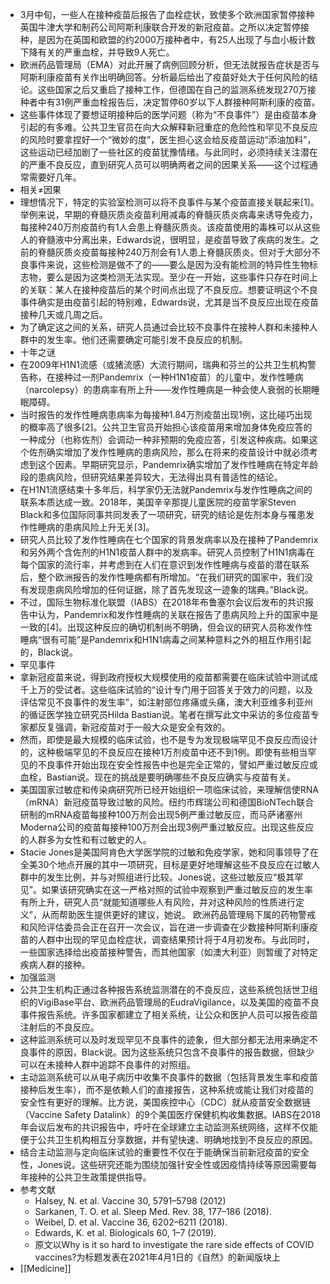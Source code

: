 - 3月中旬，一些人在接种疫苗后报告了血栓症状，致使多个欧洲国家暂停接种英国牛津大学和制药公司阿斯利康联合开发的新冠疫苗。之所以决定暂停接种，是因为在英国和欧盟的约2000万接种者中，有25人出现了与血小板计数下降有关的严重血栓，并导致9人死亡。
- 欧洲药品管理局（EMA）对此开展了病例回顾分析，但无法就报告症状是否与阿斯利康疫苗有关作出明确回答。分析最后给出了疫苗好处大于任何风险的结论。这些国家之后又重启了接种工作，但德国在自己的监测系统发现270万接种者中有31例严重血栓报告后，决定暂停60岁以下人群接种阿斯利康的疫苗。
- 这些事件体现了要想证明接种后的医学问题（称为“不良事件”）是由疫苗本身引起的有多难。公共卫生官员在向大众解释新冠重症的危险性和罕见不良反应的风险时要拿捏好一个“微妙的度”，医生担心这会给反疫苗运动“添油加料”，这些运动已经加剧了一些社区的疫苗犹豫情绪。与此同时，必须持续关注潜在的严重不良反应，直到研究人员可以明确两者之间的因果关系——这个过程通常需要好几年。
- 相关≠因果
- 理想情况下，特定的实验室检测可以将不良事件与某个疫苗直接关联起来[1]。举例来说，早期的脊髓灰质炎疫苗利用减毒的脊髓灰质炎病毒来诱导免疫力，每接种240万剂疫苗约有1人会患上脊髓灰质炎。该疫苗使用的毒株可以从这些人的脊髓液中分离出来，Edwards说，很明显，是疫苗导致了疾病的发生。之前的脊髓灰质炎疫苗每接种240万剂会有1人患上脊髓灰质炎。但对于大部分不良事件来说，这些检测是做不了的——要么是因为没有能检测的特异性生物标志物，要么是因为这类检测无法实现。至少在一开始，这些事件只存在时间上的关联：某人在接种疫苗后的某个时间点出现了不良反应。想要证明这个不良事件确实是由疫苗引起的特别难，Edwards说，尤其是当不良反应出现在疫苗接种几天或几周之后。
- 为了确定这之间的关系，研究人员通过会比较不良事件在接种人群和未接种人群中的发生率。他们还需要确定可能引发不良反应的机制。
- 十年之谜
- 在2009年H1N1流感（或猪流感）大流行期间，瑞典和芬兰的公共卫生机构警告称，在接种过一剂Pandemrix（一种H1N1疫苗）的儿童中，发作性睡病（narcolepsy）的患病率有所上升——发作性睡病是一种会使人衰弱的长期睡眠障碍。
- 当时报告的发作性睡病患病率为每接种1.84万剂疫苗出现1例，这比碰巧出现的概率高了很多[2]。公共卫生官员开始担心该疫苗用来增加身体免疫应答的一种成分（也称佐剂）会调动一种非预期的免疫应答，引发这种疾病。如果这个佐剂确实增加了发作性睡病的患病风险，那么在将来的疫苗设计中就必须考虑到这个因素。早期研究显示，Pandemrix确实增加了发作性睡病在特定年龄段的患病风险，但研究结果差异较大，无法得出具有普适性的结论。
- 在H1N1流感结束十多年后，科学家仍无法就Pandemrix与发作性睡病之间的联系本质达成一致。2018年，美国辛辛那提儿童医院的疫苗学家Steven Black和多位国际同事共同发表了一项研究，研究的结论是佐剂本身与罹患发作性睡病的患病风险上升无关[3]。
- 研究人员比较了发作性睡病在七个国家的背景发病率以及在接种了Pandemrix和另外两个含佐剂的H1N1疫苗人群中的发病率。研究人员控制了H1N1病毒在每个国家的流行率，并考虑到在人们在意识到发作性睡病与疫苗的潜在联系后，整个欧洲报告的发作性睡病都有所增加。“在我们研究的国家中，我们没有发现患病风险增加的任何证据，除了首先发现这一迹象的瑞典。”Black说。
- 不过，国际生物标准化联盟（IABS）在2018年布鲁塞尔会议后发布的共识报告中认为，Pandemrix和发作性睡病的关联在报告了患病风险上升的国家中是一致的[4]。出现这种反应的确切机制尚不明确，但会议的研究人员称发作性睡病“很有可能”是Pandemrix和H1N1病毒之间某种意料之外的相互作用引起的，Black说。
- 罕见事件
- 拿新冠疫苗来说，得到政府授权大规模使用的疫苗都需要在临床试验中测试成千上万的受试者。这些临床试验的“设计专门用于回答关于效力的问题，以及评估常见不良事件的发生率”，如注射部位疼痛或头痛，澳大利亚维多利亚州的循证医学独立研究员Hilda Bastian说。笔者在撰写此文中采访的多位疫苗专家都反复强调，新冠疫苗对于一般大众是安全有效的。
- 然而，即使是最大规模的临床试验，也不是专为发现极端罕见不良反应而设计的，这种极端罕见的不良反应在接种1万剂疫苗中还不到1例。即使有些相当罕见的不良事件开始出现在安全性报告中也是完全正常的，譬如严重过敏反应或血栓，Bastian说。现在的挑战是要明确哪些不良反应确实与疫苗有关。
- 美国国家过敏症和传染病研究所已经开始组织一项临床试验，来理解信使RNA（mRNA）新冠疫苗导致过敏的风险。纽约市辉瑞公司和德国BioNTech联合研制的mRNA疫苗每接种100万剂会出现5例严重过敏反应，而马萨诸塞州Moderna公司的疫苗每接种100万剂会出现3例严重过敏反应。出现这些反应的人群多为女性和有过敏史的人。
- Stacie Jones是美国阿肯色大学医学院的过敏和免疫学家，她和同事领导了在全美30个地点开展的其中一项研究，目标是更好地理解这些不良反应在过敏人群中的发生比例，并与对照组进行比较。Jones说，这些过敏反应“极其罕见”。如果该研究确实在这一严格对照的试验中观察到严重过敏反应的发生率有所上升，研究人员“就能知道哪些人有风险，并对这种风险的性质进行定义”，从而帮助医生提供更好的建议，她说。
  欧洲药品管理局下属的药物警戒和风险评估委员会正在召开一次会议，旨在进一步调查在少数接种阿斯利康疫苗的人群中出现的罕见血栓症状，调查结果预计将于4月初发布。与此同时，一些国家选择给出疫苗接种警告，而其他国家（如澳大利亚）则暂缓了对特定疾病人群的接种。
- 加强监测
- 公共卫生机构正通过各种报告系统监测潜在的不良反应，这些系统包括世卫组织的VigiBase平台、欧洲药品管理局的EudraVigilance，以及美国的疫苗不良事件报告系统。许多国家都建立了相关系统，让公众和医护人员可以报告疫苗注射后的不良反应。
- 这种监测系统可以及时发现罕见不良事件的迹象，但大部分都无法用来确定不良事件的原因，Black说。因为这些系统只包含不良事件的报告数据，但缺少可以在未接种人群中追踪不良事件的对照组。
- 主动监测系统可以从电子病历中收集不良事件的数据（包括背景发生率和疫苗接种后发生率），而不是依赖人们的直接报告，这种系统或能让我们对疫苗的安全性有更好的理解。比方说，美国疾控中心（CDC）就从疫苗安全数据链（Vaccine Safety Datalink）的9个美国医疗保健机构收集数据。IABS在2018年会议后发布的共识报告中，呼吁在全球建立主动监测系统网络，这样不仅能便于公共卫生机构相互分享数据，并有望快速、明确地找到不良反应的原因。
- 结合主动监测与定向临床试验的重要性不仅在于能确保当前新冠疫苗的安全性，Jones说。这些研究还能为围绕加强针安全性或因疫情持续等原因需要每年接种的公共卫生政策提供指导。
- 参考文献
	- Halsey, N. et al. Vaccine 30, 5791–5798 (2012)
	- Sarkanen, T. O. et al. Sleep Med. Rev. 38, 177–186 (2018).
	- Weibel, D. et al. Vaccine 36, 6202–6211 (2018).
	- Edwards, K. et al. Biologicals 60, 1–7 (2019).
	- 原文以Why is it so hard to investigate the rare side effects of COVID vaccines?为标题发表在2021年4月1日的《自然》的新闻版块上
- [[Medicine]]